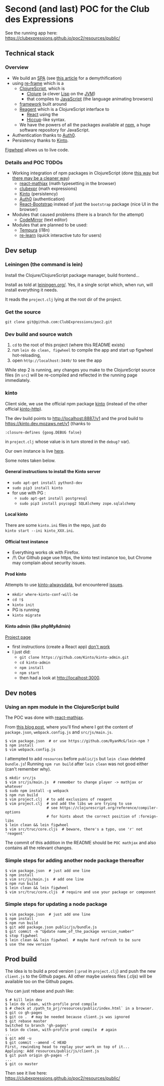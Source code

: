 # Second (and last) POC for the Club des Expressions

See the running app here:  
<https://clubexpressions.github.io/poc2/resources/public/>

## Technical stack

### Overview

* We build an [SPA](https://en.wikipedia.org/wiki/Single-page_application)
  (see [this article](https://johnpapa.net/pageinspa/) for a demythification)
* using [re-frame](https://github.com/Day8/re-frame/) which is a
  * [ClojureScript](https://clojurescript.org/), which is
    * [Clojure](https://clojure.org/) (a clever
      [Lisp](https://en.wikipedia.org/wiki/Lisp_(programming_language))
      on the [JVM](https://en.wikipedia.org/wiki/Java_virtual_machine))
    * that compiles to [JavaScript](https://en.wikipedia.org/wiki/JavaScript)
      (the language animating browsers)
  * [framework](https://en.wikipedia.org/wiki/Software_framework) built around
  * [Reagent](https://github.com/reagent-project/reagent) which is a
    ClojureScript interface to
    * [React](https://facebook.github.io/react/) using the
    * [Hiccup](https://github.com/weavejester/hiccup)-like syntax.
  * We have the powers of all the packages available at
    [npm](http://npmjs.com/), a huge software repository for JavaScript.
* Authentication thanks to [Auth0](http://auth0.com/).
* Persistency thanks to [Kinto](kinto.readthedocs.io/).

[Figwheel](https://github.com/bhauman/lein-figwheel) allows us to live code.

### Details and POC TODOs

* Working integration of npm packages in ClojureScript (done
  [this way](http://blob.tomerweller.com/reagent-import-react-components-from-npm)
  but [there may be a cleaner way](https://clojurescript.org/news/2017-07-12-clojurescript-is-not-an-island-integrating-node-modules))
  * [react-mathjax](https://www.npmjs.com/package/react-mathjax)
    (math typesetting in the browser)
  * [clubexpr](https://www.npmjs.com/package/clubexpr) (math expressions)
  * [Kinto](https://www.npmjs.com/package/kinto) (persistency)
  * [Auth0](https://www.npmjs.com/package/auth0) (authentication)
  * [React-Bootstrap](https://www.npmjs.com/package/react-bootstrap)
    instead of just the `bootstrap` package (nice UI in the browser)
* Modules that caused problems (there is a branch for the attempt)
  * [CodeMirror](https://www.npmjs.com/package/react-codemirror) (text editor)
* Modules that are planned to be used:
  * [Tempura](https://github.com/ptaoussanis/tempura) (i18n)
  * [re-learn](https://github.com/oliyh/re-learn) (quick interactive tuto for
    users)

## Dev setup

### Leiningen (the command is lein)

Install the Clojure/ClojureScript package manager, build frontend…

Install as told at [leiningen.org/](https://leiningen.org/). Yes, it a single
script which, when run, will install everything it needs.

It reads the `project.clj` lying at the root dir of the project.

### Get the source

`git clone git@github.com:ClubExpressions/poc2.git`

### Dev build and source watch

1. `cd` to the root of this project (where this README exists)
2. run `lein do clean, figwheel`  to compile the app and start up
   figwheel hot-reloading,
3. open `http://localhost:3449/` to see the app

While step 2 is running, any changes you make to the ClojureScript
source files (in `src`) will be re-compiled and reflected in the running
page immediately.

### kinto

Client side, we use the official npm package
[kinto](https://www.npmjs.com/package/kinto) (instead of the other official
[kinto-http](https://www.npmjs.com/package/kinto-http)).

The dev build points to <http://localhost:8887/v1> and the prod build to
<https://kinto.dev.mozaws.net/v1> (thanks to

    :closure-defines {goog.DEBUG false}

in `project.clj` whose value is in turn stored in the `debug?` var).

Our own instance is live [here](https://kinto.expressions.club/v1/).

Some notes taken below.

#### General instructions to install the Kinto server

* `sudo apt-get install python3-dev`
* `sudo pip3 install kinto`
* for use with PG :
  * `sudo apt-get install postgresql`
  * `sudo pip3 install psycopg2 SQLAlchemy zope.sqlalchemy`

#### Local kinto

There are some `kinto.ini` files in the repo, just do  
`kinto start --ini kinto_XXX.ini`.

#### Official test instance

* Everything works ok with Firefox.
* /!\ Our Github page use https, the kinto test instance too, but Chrome
may complain about security issues.

#### Prod kinto

Attempts to use [kinto-alwaysdata](https://github.com/kinto/kinto-alwaysdata),
but encountered
[issues](https://github.com/Kinto/kinto-alwaysdata/issues/created_by/grahack).

* `mkdir where-kinto-conf-will-be`
* `cd !$`
* `kinto init`
* PG is running
* `kinto migrate`

#### Kinto admin (like phpMyAdmin)

[Project page](https://github.com/Kinto/kinto-admin)

* first instructions (create a React app)
  [don't work](https://github.com/Kinto/kinto-admin/issues/446)
* I just did:
  * `git clone https://github.com/Kinto/kinto-admin.git`
  * `cd kinto-admin`
  * `npm install`
  * `npm start`
  * then had a look at <http://localhost:3000>.

## Dev notes

### Using an npm module in the ClojureScript build

The POC was done with
[react-mathjax](https://www.npmjs.com/package/react-mathjax).

From [this blog post](http://blob.tomerweller.com/reagent-import-react-components-from-npm),
where you'll find where I got the content of `package.json`,
`webpack.config.js` and `src/js/main.js`.

    $ vim package.json  # or use https://github.com/RyanMcG/lein-npm ?
    $ npm install
    $ vim webpack.config.js

I attempted to add `resources` before `public/js` but `lein clean` deleted
`bundle.js`! Running `npm run build` after `lein clean` was not good either
(can't remember why).

    $ mkdir src/js
    $ vim src/js/main.js  # remember to change player -> mathjax or whatever
    $ sudo npm install -g webpack
    $ npm run build
    $ vim project.clj  # to add exclusions of reagent
    $ vim project.clj  # and add the libs we are trying to use
                       # see https://clojurescript.org/reference/compiler-options
                       # for hints about the correct position of :foreign-libs
    $ lein clean && lein figwheel
    $ vim src/truc/core.cljs  # beware, there's a typo, use 'r' not 'reagent'

The commit of this addition in the README should be `POC mathjax` and also
contains all the relevant changes.

### Simple steps for adding another node package thereafter

    $ vim package.json  # just add one line
    $ npm install
    $ vim src/js/main.js  # add one line
    $ npm run build
    $ lein clean && lein figwheel
    $ vim src/truc/core.cljs  # require and use your package or component

### Simple steps for updating a node package

    $ vim package.json  # just add one line
    $ npm install
    $ npm run build
    $ git add package.json public/js/bundle.js
    $ git commit -m "Update name_of_the_package version_number"
    $ stop figwheel
    $ lein clean && lein figwheel  # maybe hard refresh to be sure
    $ use the new version

## Prod build

The idea is to build a prod version (`:prod` in `project.clj`) and
push the new `client.js` to the Github pages. All other maybe useless files
(.cljs) will be available too on the Github pages.

You can just rebase and push like:

    $ # kill lein dev
    $ lein do clean, with-profile prod compile
    $ # check at /path_to_prj/resources/public/index.html` in a browser.
    $ git co gh-pages
    $ git co .  # may be needed because client.js was ignored
    $ git rebase master
    Switched to branch 'gh-pages'
    $ lein do clean, with-profile prod compile  # again
    ...
    $ git add -u
    $ git commit --amend -C HEAD
    First, rewinding head to replay your work on top of it...
    Applying: Add resources/public/js/client.js
    $ git push origin gh-pages -f
    ...
    $ git co master

Then see it live here:  
<https://clubexpressions.github.io/poc2/resources/public/>
